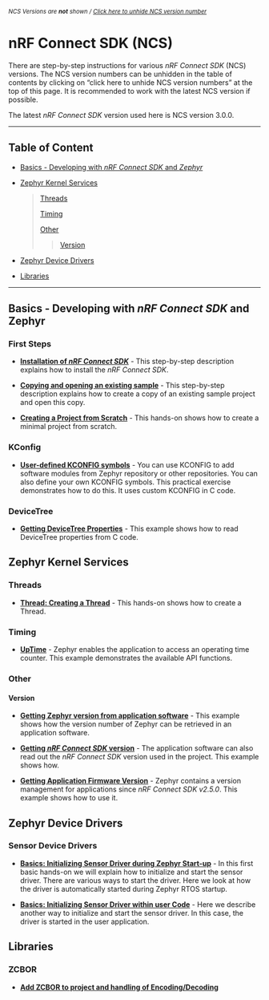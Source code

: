 <sup> _NCS Versions are __not__ shown / [Click here to unhide NCS version number](README_versions.md)_ </sup>


# nRF Connect SDK (NCS)

There are step-by-step instructions for various _nRF Connect SDK_ (NCS) versions. The NCS version numbers can be unhidden in the table of contents by clicking on “click here to unhide NCS version numbers” at the top of this page. It is recommended to work with the latest NCS version if possible. 

The latest _nRF Connect SDK_ version used here is NCS version 3.0.0.

--------
## Table of Content

- [Basics - Developing with _nRF Connect SDK_ and _Zephyr_](#developing-with-zephyr)

- [Zephyr Kernel Services](#zephyr-kernel-services)
    > [Threads](#threads)
    >
    > [Timing](#timing)
    >
    > [Other](#other)
    >> [Version](#version)
  
- [Zephyr Device Drivers](#zephyr-device-drivers)

- [Libraries](#libraries)

--------

## Basics - Developing with _nRF Connect SDK_ and Zephyr

### First Steps

- [__Installation of _nRF Connect SDK___](NCSv3.0.0/DEV_installation.md) - This step-by-step description explains how to install the _nRF Connect SDK_.

- [__Copying and opening an existing sample__](NCSv3.0.0/DEV_OpenSample.md) - This step-by-step description explains how to create a copy of an existing sample project and open this copy.

- [__Creating a Project from Scratch__](NCSv3.0.0/DEV_ProjectFromScratch.md) - This hands-on shows how to create a minimal project from scratch.

### KConfig

- [__User-defined KCONFIG symbols__](NCSv3.0.0/DEV_kconfig_UserDefined.md) - You can use KCONFIG to add software modules from Zephyr repository or other repositories. You can also define your own KCONFIG symbols. This practical exercise demonstrates how to do this. It uses custom KCONFIG in C code.

### DeviceTree

- [__Getting DeviceTree Properties__](NCSv3.0.0/DEV_DeviceTree.md) - This example shows how to read DeviceTree properties from C code. 


## Zephyr Kernel Services

### Threads

- [__Thread: Creating a Thread__](NCSv3.0.0/ZKS_threads_create.md) - This hands-on shows how to create a Thread.


### Timing

- [__UpTime__](NCSv3.0.0/ZKS_timing_UpTime.md) - Zephyr enables the application to access an operating time counter. This example demonstrates the available API functions.


### Other

#### Version

- [__Getting Zephyr version from application software__](NCSv3.0.0/ZKS_other_version_zephyr.md) - This example shows how the version number of Zephyr can be retrieved in an application software.

- [__Getting _nRF Connect SDK_ version__](NCSv3.0.0/ZKS_other_version_ncs.md) - The application software can also read out the _nRF Connect SDK_ version used in the project. This example shows how.

- [__Getting Application Firmware Version__](NCSv3.0.0/ZKS_other_version_app.md) - Zephyr contains a version management for applications  since _nRF Connect SDK v2.5.0_. This example shows how to use it.


## Zephyr Device Drivers

### Sensor Device Drivers

- [**Basics: Initializing Sensor Driver during Zephyr Start-up**](NCSv3.0.0/ZDD_sensor_basics_initZephyr.md) - In this first basic hands-on we will explain how to initialize and start the sensor driver. There are various ways to start the driver. Here we look at how the driver is automatically started during Zephyr RTOS startup.

- [**Basics: Initializing Sensor Driver within user Code**](NCSv3.0.0/ZDD_sensor_basics_initApp.md) - Here we describe another way to initialize and start the sensor driver. In this case, the driver is started in the user application.


## Libraries

### ZCBOR 

- [__Add ZCBOR to project and handling of Encoding/Decoding__](NCSv3.0.0/LIB_zcbor_HelloWorld.md)
